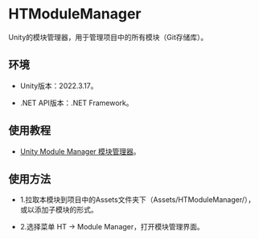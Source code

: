﻿# HTModuleManager

Unity的模块管理器，用于管理项目中的所有模块（Git存储库）。

## 环境

- Unity版本：2022.3.17。

- .NET API版本：.NET Framework。

## 使用教程

- [Unity Module Manager 模块管理器](https://wanderer.blog.csdn.net/article/details/109488065)。

## 使用方法

- 1.拉取本模块到项目中的Assets文件夹下（Assets/HTModuleManager/），或以添加子模块的形式。

- 2.选择菜单 HT -> Module Manager，打开模块管理界面。